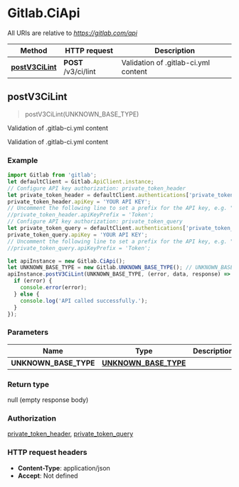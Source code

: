 # Gitlab.CiApi

All URIs are relative to *https://gitlab.com/api*

Method | HTTP request | Description
------------- | ------------- | -------------
[**postV3CiLint**](CiApi.md#postV3CiLint) | **POST** /v3/ci/lint | Validation of .gitlab-ci.yml content



## postV3CiLint

> postV3CiLint(UNKNOWN_BASE_TYPE)

Validation of .gitlab-ci.yml content

Validation of .gitlab-ci.yml content

### Example

```javascript
import Gitlab from 'gitlab';
let defaultClient = Gitlab.ApiClient.instance;
// Configure API key authorization: private_token_header
let private_token_header = defaultClient.authentications['private_token_header'];
private_token_header.apiKey = 'YOUR API KEY';
// Uncomment the following line to set a prefix for the API key, e.g. "Token" (defaults to null)
//private_token_header.apiKeyPrefix = 'Token';
// Configure API key authorization: private_token_query
let private_token_query = defaultClient.authentications['private_token_query'];
private_token_query.apiKey = 'YOUR API KEY';
// Uncomment the following line to set a prefix for the API key, e.g. "Token" (defaults to null)
//private_token_query.apiKeyPrefix = 'Token';

let apiInstance = new Gitlab.CiApi();
let UNKNOWN_BASE_TYPE = new Gitlab.UNKNOWN_BASE_TYPE(); // UNKNOWN_BASE_TYPE | 
apiInstance.postV3CiLint(UNKNOWN_BASE_TYPE, (error, data, response) => {
  if (error) {
    console.error(error);
  } else {
    console.log('API called successfully.');
  }
});
```

### Parameters


Name | Type | Description  | Notes
------------- | ------------- | ------------- | -------------
 **UNKNOWN_BASE_TYPE** | [**UNKNOWN_BASE_TYPE**](UNKNOWN_BASE_TYPE.md)|  | 

### Return type

null (empty response body)

### Authorization

[private_token_header](../README.md#private_token_header), [private_token_query](../README.md#private_token_query)

### HTTP request headers

- **Content-Type**: application/json
- **Accept**: Not defined

